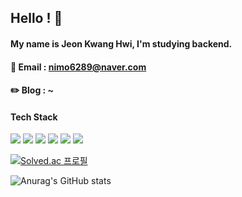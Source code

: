 ## Hello ! 👋

#### My name is Jeon Kwang Hwi, I'm studying backend.
#### 📧 Email : nimo6289@naver.com
#### ✏️ Blog  : ~

<div align = "center">
</div>
    

#### Tech Stack

<img src="https://img.shields.io/badge/java-007396?style=flat-square&amp;logo=java&amp;logoColor=white">  <img src="https://img.shields.io/badge/Spring-6DB33F?style=flat-square&amp;logo=Spring&amp;logoColor=white">  <img src="https://img.shields.io/badge/Python-3776AB?style=flat-square&amp;logo=Python&amp;logoColor=white">  <img src="https://img.shields.io/badge/MySQL-4479A1?style=flat-square&amp;logo=MySQL&amp;logoColor=white">  <img src="https://img.shields.io/badge/Git-F05032?style=flat-square&amp;logo=git&amp;logoColor=white">  <img src="https://img.shields.io/badge/GitHub-181717?style=flat-square&amp;logo=GitHub&amp;logoColor=white">

  
[![Solved.ac
프로필](http://mazassumnida.wtf/api/v2/generate_badge?boj=nimo6289)](https://solved.ac/nimo6289)

  
![Anurag's GitHub stats](https://github-readme-stats.vercel.app/api?username=jeonkwanghwi&show_icons=true&theme=onedark)


<!--
**jeonkwanghwi/jeonkwanghwi** is a ✨ _special_ ✨ repository because its `README.md` (this file) appears on your GitHub profile.

Here are some ideas to get you started:

- 🔭 I’m currently working on ...
- 🌱 I’m currently learning ...
- 👯 I’m looking to collaborate on ...
- 🤔 I’m looking for help with ...
- 💬 Ask me about ...
- 📫 How to reach me: ...
- 😄 Pronouns: ...
- ⚡ Fun fact: ...
-->
